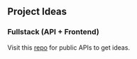## Project Ideas

### Fullstack (API + Frontend)

Visit this [repo](https://github.com/public-apis/public-apis) for public APIs to get ideas.